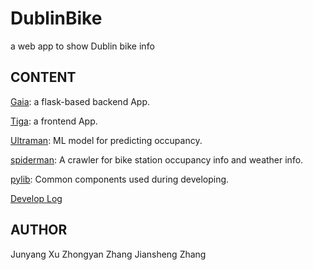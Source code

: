 # DublinBike
a web app to show Dublin bike info

## CONTENT

[Gaia](src/Gaia/README.md): a flask-based backend App.

[Tiga](src/Tiga/README.md): a frontend App.

[Ultraman](src/Ultraman/README.md): ML model for predicting occupancy.

[spiderman](src/spiderman/README.md): A crawler for bike station occupancy info and weather info.

[pylib](src/pylib): Common components used during developing.

[Develop Log](DevLog/README.md)


## AUTHOR
Junyang Xu
Zhongyan Zhang
Jiansheng Zhang
